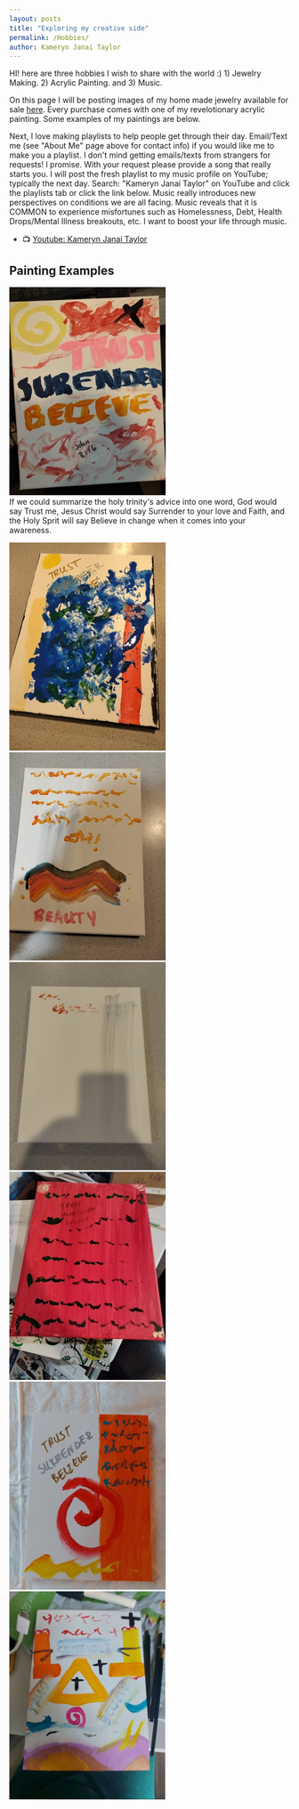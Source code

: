 ```yaml
---
layout: posts
title: "Exploring my creative side"
permalink: /Hobbies/
author: Kameryn Janai Taylor
---
```



HI! here are three hobbies I wish to share with the world :) 1) Jewelry Making. 2) Acrylic Painting. and 3) Music.

On this page I will be posting images of my home made jewelry available for sale [here](https://www.instagram.com/elevatedjewls/). Every purchase comes with one of my revelotionary acrylic painting. Some examples of my paintings are below. 

Next, I love making playlists to help people get through their day. Email/Text me (see "About Me" page above for contact info) if you would like me to make you a playlist. I don't mind getting emails/texts from strangers for requests! I promise. With your request please provide a song that really starts you. I will post the fresh playlist to my music profile on YouTube; typically the next day. Search: "Kameryn Janai Taylor" on YouTube and click the playlists tab or click the link below. Music really introduces new perspectives on conditions we are all facing. Music reveals that it is COMMON to experience misfortunes such as Homelessness, Debt, Health Drops/Mental Illness breakouts, etc. I want to boost your life through music.
- 📺 [Youtube: Kameryn Janai Taylor](https://www.youtube.com/channel/UCJxjMRQLUEYuJ81VhhzpBng) 

## Painting Examples  
![Trust_Surrender_Believe FAITH](/assets/tsb.jpg)  
If we could summarize the holy trinity's advice into one word, God would say Trust me, Jesus Christ would say Surrender to your love and Faith, and the Holy Sprit will say Believe in change when it comes into your awareness.  

![Trust_Surrender_Believe Faith](/assets/tsb2.jpg) ![Trust_Surrender_Believe Faith](/assets/tsb3.jpg) ![Trust_Surrender_Believe Faith](/assets/tsb4.jpg) ![Trust_Surrender_Believe](/assets/tsb5.jpg) ![Trust_Surrender_Believe Faith](/assets/tsb6.PNG) ![Trust_Surrender_Believe Faith](/assets/tsbf7.png) 
<!--- (tsb2) This painting is inspired by the verse " I, Paul, myself entreat you, by the meekness and gentleness of Christ--I who am humble when face to face with you, but bold toward you when I am away!--" - 2 Corinthians 10:1 --->
<!--- (tsb3) This painting is about American image of BEAUTY. The three dots are reflected so they should be seen as three not six; it represents the Father, Son, and Holy Spirit. The smudged grey lettering in the background says: “Trust” “Surrender” “Believe” in that order. --->
<!--- (tsb4) This picture has the wording "trust, believe, surrender" smeared in grey in the background. The wording warns the others to "stay away" from the owner of the painting.---> 
<!--- (tsb5) This picture has the wording "trust, believe, surrender" smeared in grey in the background. The text asks the question "where are my friends?, it also warns to stay peaceful"  --->
